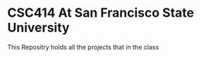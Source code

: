 # CSC414 At San Francisco State University

This Repositry holds all the projects that in the class
